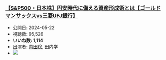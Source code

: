 ### [【S&P500・日本株】円安時代に備える資産形成術とは【ゴールドマンサックスvs三菱UFJ銀行】](https://www.youtube.com/watch?v=nF6-5DJuWSg)
-   公開日: 2024-05-22
-   視聴数: 95,526
-   **いいね数: 1,114**
-   出演者: [内田稔](/rehacq_fan/people/内田稔 "wikilink"), 田内学
- [![](https://img.youtube.com/vi/nF6-5DJuWSg/hqdefault.jpg)](https://www.youtube.com/watch?v=nF6-5DJuWSg)
